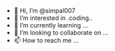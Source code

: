 - 👋 Hi, I’m @simpal007
- 👀 I’m interested in .coding..
- 🌱 I’m currently learning ...
- 💞️ I’m looking to collaborate on ...
- 📫 How to reach me ...

<!---
simpal007/simpal007 is a ✨ special ✨ repository because its `README.md` (this file) appears on your GitHub profile.
You can click the Preview link to take a look at your changes.
--->
